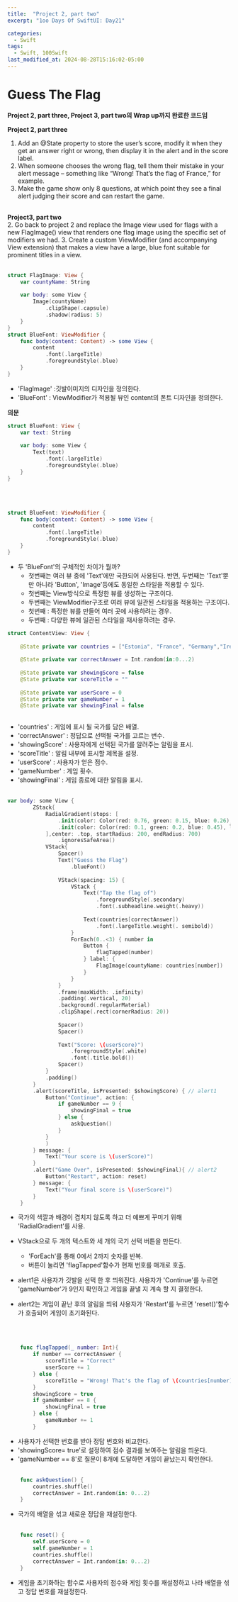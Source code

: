 ```yaml
---
title:  "Project 2, part two"
excerpt: "1oo Days Of SwiftUI: Day21"

categories:
  - Swift
tags:
  - Swift, 100Swift
last_modified_at: 2024-08-28T15:16:02-05:00
---
```


# Guess The Flag

**Project 2, part three, Project 3, part two의 Wrap up까지 완료한 코드임**<br>

**Project 2, part three**<br>
1. Add an @State property to store the user’s score, modify it when they get an answer right or wrong, then display it in the alert and in the score label.
2. When someone chooses the wrong flag, tell them their mistake in your alert message – something like “Wrong! That’s the flag of France,” for example.
3. Make the game show only 8 questions, at which point they see a final alert judging their score and can restart the game.<br><br>

**Project3, part two**<br>
2. Go back to project 2 and replace the Image view used for flags with a new FlagImage() view that renders one flag image using the specific set of modifiers we had.
3. Create a custom ViewModifier (and accompanying View extension) that makes a view have a large, blue font suitable for prominent titles in a view.
<br><br>


```swift
struct FlagImage: View {
    var countyName: String
    
    var body: some View {
        Image(countyName)
            .clipShape(.capsule)
            .shadow(radius: 5)
    }
}
struct BlueFont: ViewModifier {
    func body(content: Content) -> some View {
        content
            .font(.largeTitle)
            .foregroundStyle(.blue)
    }
}
```
- 'FlagImage' :깃발이미지의 디자인을 정의한다.
- 'BlueFont' : ViewModifier가 적용될 뷰인 content의 폰트 디자인을 정의한다.

**의문**
```swift
struct BlueFont: View {
    var text: String
    
    var body: some View {
        Text(text)
            .font(.largeTitle)
            .foregroundStyle(.blue)
    }
}
```
<br><br>

```swift
struct BlueFont: ViewModifier {
    func body(content: Content) -> some View {
        content
            .font(.largeTitle)
            .foregroundStyle(.blue)
    }
}
```
- 두 'BlueFont'의 구체적인 차이가 뭘까?
    - 첫번째는 여러 뷰 중에 'Text'에만 국한되어 사용된다. 반면, 두번째는 'Text'뿐만 아니라 'Button', 'Image'등에도 동일한 스타일을 적용할 수 있다.
    - 첫번째는 View방식으로 특정한 뷰를 생성하는 구조이다.
    - 두번째는 ViewModifier구조로 여러 뷰에 일관된 스타일을 적용하는 구조이다.
    - 첫번째 : 특정한 뷰를 만들어 여러 곳에 사용하려는 경우.
    - 두번째 : 다양한 뷰에 일관된 스타일을 재사용하려는 경우.

```swift
struct ContentView: View {
    
    @State private var countries = ["Estonia", "France", "Germany","Ireland", "Italy","Nigeria","Poland", "Spain", "UK", "Ukraine","US"].shuffled()
    
    @State private var correctAnswer = Int.random(in:0...2)
    
    @State private var showingScore = false
    @State private var scoreTitle = ""
    
    @State private var userScore = 0
    @State private var gameNumber = 1
    @State private var showingFinal = false
    
```
- 'countries' : 게임에 표시 될 국가를 담은 배열.
- 'correctAnswer' : 정답으로 선택될 국가를 고르는 변수.
- 'showingScore' : 사용자에게 선택된 국가를 알려주는 알림을 표시.
- 'scoreTitle' : 알림 내부에 표시할 제목을 설정.
- 'userScore' : 사용자가 얻은 점수.
- 'gameNumber' : 게임 횟수.
- 'showingFinal' : 게임 종료에 대한 알림을 표시.
<br><br>

```swift
var body: some View {
        ZStack{
            RadialGradient(stops: [
                .init(color: Color(red: 0.76, green: 0.15, blue: 0.26), location: 0.3),
                .init(color: Color(red: 0.1, green: 0.2, blue: 0.45), location: 0.3)
            ],center: .top, startRadius: 200, endRadius: 700)
                .ignoresSafeArea()
            VStack{
                Spacer()
                Text("Guess the Flag")
                    .blueFont()
                
                VStack(spacing: 15) {
                    VStack {
                        Text("Tap the flag of")
                            .foregroundStyle(.secondary)
                            .font(.subheadline.weight(.heavy))
                        
                        Text(countries[correctAnswer])
                            .font(.largeTitle.weight(. semibold))
                    }
                    ForEach(0..<3) { number in
                        Button {
                            flagTapped(number)
                        } label: {
                            FlagImage(countyName: countries[number])
                        }
                    }
                }
                .frame(maxWidth: .infinity)
                .padding(.vertical, 20)
                .background(.regularMaterial)
                .clipShape(.rect(cornerRadius: 20))
                
                Spacer()
                Spacer()
                
                Text("Score: \(userScore)")
                    .foregroundStyle(.white)
                    .font(.title.bold())
                Spacer()
            }
            .padding()
        }
        .alert(scoreTitle, isPresented: $showingScore) { // alert1
            Button("Continue", action: {
                if gameNumber == 9 {
                    showingFinal = true
                } else {
                    askQuestion()
                }
            }
            )
        } message: {
            Text("Your score is \(userScore)")
        }
        .alert("Game Over", isPresented: $showingFinal){ // alert2
            Button("Restart", action: reset)
        } message: {
            Text("Your final score is \(userScore)")
        }
    }
```
- 국가의 색깔과 배경이 겹치지 않도록 하고 더 예쁘게 꾸미기 위해 'RadialGradient'를 사용.
- VStack으로 두 개의 텍스트와 세 개의 국기 선택 버튼을 만든다.
    - 'ForEach'를 통해 0에서 2까지 숫자를 반복.
    - 버튼이 눌리면 'flagTapped'함수가 현재 번호를 매개로 호출.

- alert1은 사용자가 깃발을 선택 한 후 띄워진다. 사용자가 'Continue'를 누르면 'gameNumber'가 9인지 확인하고 게임을 끝낼 지 계속 할 지 결정한다.
- alert2는 게임이 끝난 후의 알림을 띄워 사용자가 'Restart'를 누르면 'reset()'함수가 호출되어 게임이 초기화된다.

<br><br>

```swift
    func flagTapped(_ number: Int){
        if number == correctAnswer {
            scoreTitle = "Correct"
            userScore += 1
        } else {
            scoreTitle = "Wrong! That's the flag of \(countries[number])"
        }
        showingScore = true
        if gameNumber == 8 {
            showingFinal = true
        } else {
            gameNumber += 1
        }
```
- 사용자가 선택한 번호를 받아 정답 번호와 비교한다.
- 'showingScore= true'로 설정하여 점수 결과를 보여주는 알림을 띄운다.
- 'gameNumber == 8'로 질문이 8개에 도달하면 게임이 끝났는지 확인한다.<br><br>

```swift
    func askQuestion() {
        countries.shuffle()
        correctAnswer = Int.random(in: 0...2)
    }
```
- 국가의 배열을 섞고 새로운 정답을 재설정한다.<br><br>

```swift
    func reset() {
        self.userScore = 0
        self.gameNumber = 1
        countries.shuffle()
        correctAnswer = Int.random(in: 0...2)
    }
```
- 게임을 초기화하는 함수로 사용자의 점수와 게임 횟수를 재설정하고 나라 배열을 섞고 정답 번호를 재설정한다.<br><br>

